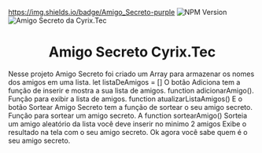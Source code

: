 
https://img.shields.io/badge/Amigo_Secreto-purple
![NPM Version](https://img.shields.io/npm/v/javascript?style=flat-square&color=green)
![Amigo Secreto da Cyrix.Tec](https://github.com/user-attachments/assets/c452b546-bdc3-40b4-b86e-901f3cb4313e)

<h1 align="center"> Amigo Secreto Cyrix.Tec </h1>
Nesse projeto Amigo Secreto foi criado um Array para armazenar os nomes dos amigos em uma lista.
let listaDeAmigos = []
O botão Adiciona tem a função de inserir e mostra a sua lista de amigos.
function adicionarAmigo().
Função para exibir a lista de amigos.
function atualizarListaAmigos()
E o botão Sortear Amigo Secreto tem a função de sortear o seu amigo secreto.
Função para sortear um amigo secreto.
A function sortearAmigo()
Sorteia um amigo aleatório da lista
você deve inserir no minimo 2 amigos 
Exibe o resultado na tela com o seu amigo secreto.
Ok agora você sabe quem é o seu amigo secreto.
